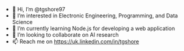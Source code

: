 - 👋 Hi, I’m @tgshore97
- 👀 I’m interested in Electronic Engineering, Programming, and Data Science
- 🌱 I’m currently learning Node.js for developing a web application
- 💞️ I’m looking to collaborate on AI research
- 📫 Reach me on https://uk.linkedin.com/in/tgshore

<!---
tgshore97/tgshore97 is a ✨ special ✨ repository because its `README.md` (this file) appears on your GitHub profile.
You can click the Preview link to take a look at your changes.
--->
